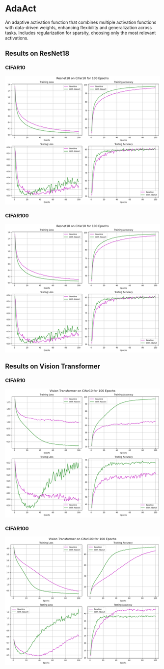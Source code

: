 # AdaAct
An adaptive activation function that combines multiple activation functions with data-driven weights, enhancing flexibility and generalization across tasks. Includes regularization for sparsity, choosing only the most relevant activations. 


## Results on ResNet18

### CIFAR10
![alt text](media/resnet18_cifar10_epochs100.png)

### CIFAR100
![alt text](media/resnet18_cifar10_epochs100.png)


## Results on Vision Transformer

### CIFAR10
![alt text](media/vision_transformer_cifar10_epochs100.png)

### CIFAR100
![alt text](media/vision_transformer_cifar100_epochs100.png)
